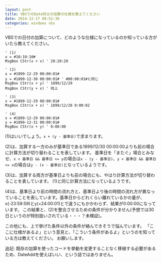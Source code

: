 ```yaml
---
layout: post
title: VBSでのDate同士の加算の仕様を教えてください
date: 2014-12-17 08:52:39
categories: windows vbs
---
```

<p>VBSでの日付の加算について、どのような仕様になっているのか知っている方がいたら教えてください。</p>

<pre class="lang-vbs prettyprint-override"><code>' (1)
x = #10:10:10#
MsgBox CStr(x + x) ' 20:20:20

' (2)
x = #1899-12-29 00:00:01#
y = #1899-12-30 00:00:01# ' #00:00:01#と同じ
MsgBox CStr(x + y) ' 1899/12/29
MsgBox CStr(y + x) ' 同上

' (3)
x = #1899-12-29 00:00:01#
MsgBox CStr(x + x) ' 1899/12/28 0:00:02

' (4)
x = #1899-12-29 00:00:01#
y = #1899-12-31 00:00:01#
MsgBox CStr(x + y) ' 0:00:00
</code></pre>

<p>(1)はいいでしょう。<code>x + (y - 基準日)</code>で求まります。</p>

<p>(2)は、加算する一方のみが基準日である1899/12/30 00:00:00よりも前の場合に計算方法が切り替わることを表しています。
基準日を「またぐ」場合とみなせ、<code>x &lt; 基準日 &amp;&amp; 基準日 &lt;= y</code>の場合は<code>x - (y - 基準日)</code>、<code>y &lt; 基準日 &amp;&amp; 基準日 &lt;= x</code>の場合は<code>y - (x - 基準日)</code>となっているようです。</p>

<p>(3)は、加算する両方が基準日よりも前の場合にも、やはり計算方法が切り替わることを表しています。
(1)と同じ計算方法になっているようです。</p>

<p>(4)は、基準日より前の時間の流れ方と、基準日より後の時間の流れ方が異なっていることを表しています。基準日からどれくらい離れているかの量が、x(-23:59:59)とy(+24:00:01)とで違うにもかかわらず、結果が0:00:00になっています。
この結果と、(2)を整合させるための条件が分かりません(予想では30日というのが特別扱いされている・・・？未検証)。</p>

<p>この他にも、上で挙げた条件以外の条件が絡んできそうで悩んでいます。
「ここに仕様があるよ」という意見と、「こういう条件があるよ」というのを知っている方は教えてください。
お願いします。</p>

<p>追記: 既存の加算を使ったコードを挙動を変更することなく移植する必要があるため、DateAddを使えばいい、という話ではありません。</p>
